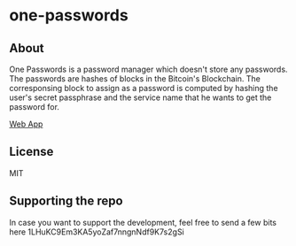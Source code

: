 # one-passwords

## About
One Passwords is a password manager which doesn't store any passwords. 
The passwords are hashes of blocks in the Bitcoin's Blockchain.
The corresponsing block to assign as a password is computed by hashing the 
user's secret passphrase and the service name that he wants to get the password for.

[Web App](https://panossakkos.github.io/one-passwords)

## License
MIT

## Supporting the repo

In case you want to support the development, feel free to send a few bits here 1LHuKC9Em3KA5yoZaf7nngnNdf9K7s2gSi
